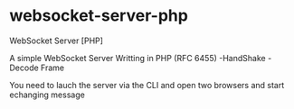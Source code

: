 websocket-server-php
====================

WebSocket Server [PHP]

A simple WebSocket Server Writting in PHP (RFC 6455)
-HandShake
-Decode Frame

You need to lauch the server via the CLI and open two browsers and start echanging message
